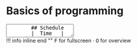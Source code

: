 # Basics of programming

<div class="reveal deck1">
  <div class="slides">
    <section data-markdown>
      <textarea data-template>
        ## Schedule
        |  Time   | Event |
        |:-------:|:------|
        | 2:00 pm | Welcoming and briefing |
        | 2:10 pm | Basic of general programming, Arduino programming, and robot control mechanism |
        | 2:40 pm | Arduino coding tutorials with little turtle robot from keyestudio |
        | 3:20 pm | Quick challenge |
        | 4:00 pm | See you around |
        ---
        # Welcome to Robotic Workshop
        by Sunway University, School of Engineering and Technology
      </textarea>
    </section>
  </div>
</div>
!!! info inline end ""
    <kbd>F</kbd> for fullscreen &middot;
    <kbd>O</kbd> for overview